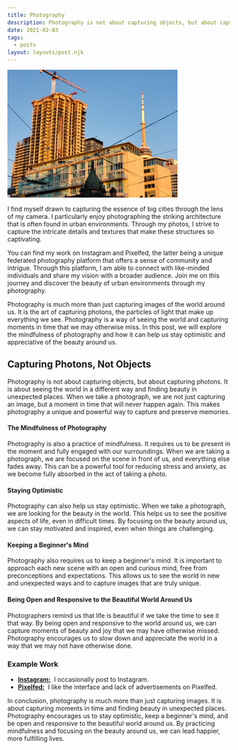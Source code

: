 ```yaml
---
title: Photography
description: Photography is not about capturing objects, but about capturing photons. It is about seeing the world in a different way and finding beauty in unexpected places.
date: 2021-02-03
tags:
  - posts
layout: layouts/post.njk
---
```


<img alt="" src="./img/photography.jpg" width="384px">

I find myself drawn to capturing the essence of big cities through the lens of my camera. I particularly enjoy photographing the striking architecture that is often found in urban environments. Through my photos, I strive to capture the intricate details and textures that make these structures so captivating.

You can find my work on Instagram and Pixelfed, the latter being a unique federated photography platform that offers a sense of community and intrigue. Through this platform, I am able to connect with like-minded individuals and share my vision with a broader audience. Join me on this journey and discover the beauty of urban environments through my photography.

Photography is much more than just capturing images of the world around us. It is the art of capturing photons, the particles of light that make up everything we see. Photography is a way of seeing the world and capturing moments in time that we may otherwise miss. In this post, we will explore the mindfulness of photography and how it can help us stay optimistic and appreciative of the beauty around us.

## Capturing Photons, Not Objects

Photography is not about capturing objects, but about capturing photons. It is about seeing the world in a different way and finding beauty in unexpected places. When we take a photograph, we are not just capturing an image, but a moment in time that will never happen again. This makes photography a unique and powerful way to capture and preserve memories.

#### The Mindfulness of Photography

Photography is also a practice of mindfulness. It requires us to be present in the moment and fully engaged with our surroundings. When we are taking a photograph, we are focused on the scene in front of us, and everything else fades away. This can be a powerful tool for reducing stress and anxiety, as we become fully absorbed in the act of taking a photo.

#### Staying Optimistic

Photography can also help us stay optimistic. When we take a photograph, we are looking for the beauty in the world. This helps us to see the positive aspects of life, even in difficult times. By focusing on the beauty around us, we can stay motivated and inspired, even when things are challenging.

#### Keeping a Beginner's Mind

Photography also requires us to keep a beginner's mind. It is important to approach each new scene with an open and curious mind, free from preconceptions and expectations. This allows us to see the world in new and unexpected ways and to capture images that are truly unique.

#### Being Open and Responsive to the Beautiful World Around Us

Photographers remind us that life is beautiful if we take the time to see it that way. By being open and responsive to the world around us, we can capture moments of beauty and joy that we may have otherwise missed. Photography encourages us to slow down and appreciate the world in a way that we may not have otherwise done.

### Example Work

<ul>
<li><a href="https://www.instagram.com/bryanpaget/"><strong>Instagram:</strong></a>&nbsp; I occasionally post to Instagram.</li>
<li><a href="https://pixelfed.social/bryanpaget"><strong>Pixelfed:</strong></a>&nbsp; I like the interface and lack of advertisements on Pixelfed.</li>
</ul>

In conclusion, photography is much more than just capturing images. It is about capturing moments in time and finding beauty in unexpected places. Photography encourages us to stay optimistic, keep a beginner's mind, and be open and responsive to the beautiful world around us. By practicing mindfulness and focusing on the beauty around us, we can lead happier, more fulfilling lives.
